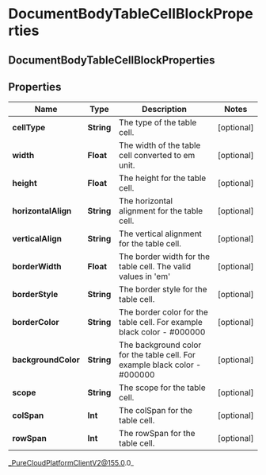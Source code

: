 # DocumentBodyTableCellBlockProperties

## DocumentBodyTableCellBlockProperties

## Properties

|Name | Type | Description | Notes|
|------------ | ------------- | ------------- | -------------|
| **cellType** | **String** | The type of the table cell. | [optional] |
| **width** | **Float** | The width of the table cell converted to em unit. | [optional] |
| **height** | **Float** | The height for the table cell. | [optional] |
| **horizontalAlign** | **String** | The horizontal alignment for the table cell. | [optional] |
| **verticalAlign** | **String** | The vertical alignment for the table cell. | [optional] |
| **borderWidth** | **Float** | The border width for the table cell. The valid values in &#39;em&#39; | [optional] |
| **borderStyle** | **String** | The border style for the table cell. | [optional] |
| **borderColor** | **String** | The border color for the table cell. For example black color - #000000 | [optional] |
| **backgroundColor** | **String** | The background color for the table cell. For example black color - #000000 | [optional] |
| **scope** | **String** | The scope for the table cell. | [optional] |
| **colSpan** | **Int** | The colSpan for the table cell. | [optional] |
| **rowSpan** | **Int** | The rowSpan for the table cell. | [optional] |



_PureCloudPlatformClientV2@155.0.0_
